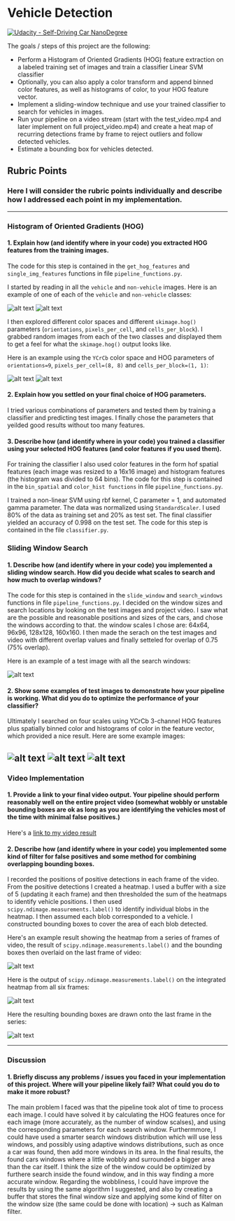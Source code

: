 # Vehicle Detection
[![Udacity - Self-Driving Car NanoDegree](https://s3.amazonaws.com/udacity-sdc/github/shield-carnd.svg)](http://www.udacity.com/drive)

The goals / steps of this project are the following:

* Perform a Histogram of Oriented Gradients (HOG) feature extraction on a labeled training set of images and train a classifier Linear SVM classifier
* Optionally, you can also apply a color transform and append binned color features, as well as histograms of color, to your HOG feature vector. 
* Implement a sliding-window technique and use your trained classifier to search for vehicles in images.
* Run your pipeline on a video stream (start with the test_video.mp4 and later implement on full project_video.mp4) and create a heat map of recurring detections frame by frame to reject outliers and follow detected vehicles.
* Estimate a bounding box for vehicles detected.

[//]: # (Image References)
[image1]: ./output_images/car.png
[image2]: ./output_images/not_car.png
[image3]: ./output_images/hog_source1.jpg
[image11]: ./output_images/hog1.jpg
[image4]: ./output_images/windows.jpg
[image5]: ./output_images/hot2.jpg
[image6]: ./output_images/hot5.jpg
[image7]: ./output_images/hot1.jpg
[image8]: ./output_images/heat.jpg
[image9]: ./output_images/labels.jpg
[image10]: ./output_images/final_img.jpg
[video1]: ./output_videos/project_video.mp4

## Rubric Points
### Here I will consider the rubric points individually and describe how I addressed each point in my implementation.  

---
### Histogram of Oriented Gradients (HOG)

#### 1. Explain how (and identify where in your code) you extracted HOG features from the training images.

The code for this step is contained in the `get_hog_features` and `single_img_features` functions in file `pipeline_functions.py`.  

I started by reading in all the `vehicle` and `non-vehicle` images.  Here is an example of one of each of the `vehicle` and `non-vehicle` classes:

![alt text][image1]  ![alt text][image2]

I then explored different color spaces and different `skimage.hog()` parameters (`orientations`, `pixels_per_cell`, and `cells_per_block`).  I grabbed random images from each of the two classes and displayed them to get a feel for what the `skimage.hog()` output looks like.

Here is an example using the `YCrCb` color space and HOG parameters of `orientations=9`, `pixels_per_cell=(8, 8)` and `cells_per_block=(1, 1)`:


![alt text][image3] ![alt text][image11]

#### 2. Explain how you settled on your final choice of HOG parameters.

I tried various combinations of parameters and tested them by training a classifier and predicting test images. I finally chose the parameters that yeilded good results without too many features. 

#### 3. Describe how (and identify where in your code) you trained a classifier using your selected HOG features (and color features if you used them).

For training the classifier I also used color features in the form hof spatial features (each image was resized to a 16x16 image) and histogram features (the histogram was divided to 64 bins). The code for this step is contained in the `bin_spatial` and `color_hist functions` in file `pipeline_functions.py`. 

I trained a non-linear SVM using rbf kernel, C parameter = 1, and automated gamma parameter. The data was normalized using `StandardScaler`. I used 80% of the data as training set and 20% as test set. The final classifier yielded an accuracy of 0.998 on the test set. The code for this step is contained in the file `classifier.py`. 

### Sliding Window Search

#### 1. Describe how (and identify where in your code) you implemented a sliding window search.  How did you decide what scales to search and how much to overlap windows?

The code for this step is contained in the `slide_window` and `search_windows` functions in file `pipeline_functions.py`.
I decided on the window sizes and search locations by looking on the test images and project video. I saw what are the possible and reasonable positions and sizes of the cars, and chose the windows according to that. the window scales I chose are: 64x64, 96x96, 128x128, 160x160.
I then made the serach on the test images and video with different overlap values and finally setteled for overlap of 0.75 (75% overlap). 

Here is an example of a test image with all the search windows:

![alt text][image4]

#### 2. Show some examples of test images to demonstrate how your pipeline is working.  What did you do to optimize the performance of your classifier?

Ultimately I searched on four scales using YCrCb 3-channel HOG features plus spatially binned color and histograms of color in the feature vector, which provided a nice result.  Here are some example images:

![alt text][image5]
![alt text][image6]
![alt text][image7]
---

### Video Implementation

#### 1. Provide a link to your final video output.  Your pipeline should perform reasonably well on the entire project video (somewhat wobbly or unstable bounding boxes are ok as long as you are identifying the vehicles most of the time with minimal false positives.)
Here's a [link to my video result](./output_videos/project_video.mp4)


#### 2. Describe how (and identify where in your code) you implemented some kind of filter for false positives and some method for combining overlapping bounding boxes.

I recorded the positions of positive detections in each frame of the video. From the positive detections I created a heatmap. I used a buffer with a size of 5 (updating it each frame) and then thresholded the sum of the heatmaps to identify vehicle positions.  I then used `scipy.ndimage.measurements.label()` to identify individual blobs in the heatmap.  I then assumed each blob corresponded to a vehicle.  I constructed bounding boxes to cover the area of each blob detected.  

Here's an example result showing the heatmap from a series of frames of video, the result of `scipy.ndimage.measurements.label()` and the bounding boxes then overlaid on the last frame of video:

![alt text][image8]

Here is the output of `scipy.ndimage.measurements.label()` on the integrated heatmap from all six frames:

![alt text][image9]

Here the resulting bounding boxes are drawn onto the last frame in the series:

![alt text][image10]



---

### Discussion

#### 1. Briefly discuss any problems / issues you faced in your implementation of this project.  Where will your pipeline likely fail?  What could you do to make it more robust?

The main problem I faced was that the pipeline took alot of time to process each image. I could have solved it by calculating the HOG features once for each image (more accurately, as the number of window scalses), and using the corresponding parameters for each search window. Furthermmore, I could have used a smarter search windows distribution which will use less windows, and possibly using adaptive windows distributions, such as once a car was found, then add more windows in its area.
In the final results, the found cars windows where a little wobbly and surrounded a bigger area than the car itself. I think the size of the window could be optimized by furthere search inside the found window, and in this way finding a more accurate window. Regarding the wobbliness, I could have improve the results by using the same algorithm I suggested, and also by creating a buffer that stores the final window size and applying some kind of filter on the window size (the same could be done with location) -> such as Kalman filter.


